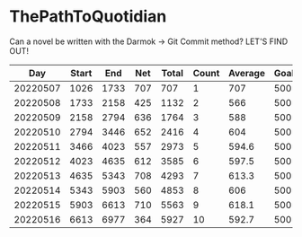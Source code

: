 # ThePathToQuotidian
Can a novel be written with the Darmok -> Git Commit method? LET'S FIND OUT!

| Day | Start | End | Net | Total | Count | Average | Goal | Over/Under | 
| --- | --- | --- | --- | --- | --- | --- | --- | --- |
| 20220507 | 1026 | 1733 | 707 | 707 | 1 | 707 | 500 | +207 |
| 20220508 | 1733 | 2158 | 425 | 1132 | 2 | 566 | 500 | -75 |
| 20220509 | 2158 | 2794 | 636 | 1764 | 3 | 588 | 500 | +136 |
| 20220510 | 2794 | 3446 | 652 | 2416 | 4 | 604 | 500 | +152 |
| 20220511 | 3466 | 4023 | 557 | 2973 | 5 | 594.6 | 500 | +57 |
| 20220512 | 4023 | 4635 | 612 | 3585 | 6 | 597.5 | 500 | +112 |
| 20220513 | 4635 | 5343 | 708 | 4293 | 7 | 613.3 | 500 | +208 |
| 20220514 | 5343 | 5903 | 560 | 4853 | 8 | 606 | 500 | +60 |
| 20220515 | 5903 | 6613 | 710 | 5563 | 9 | 618.1 | 500 | +210 |
| 20220516 | 6613 | 6977 | 364 | 5927 | 10 | 592.7 | 500 | -136 |